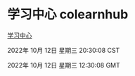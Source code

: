 # 学习中心 colearnhub
[学习中心](http://27.19.33.125:56308/colearnhub/)

2022年 10月 12日 星期三 20:30:08 CST

2022年 10月 12日 星期三 12:30:08 GMT
